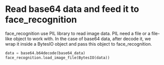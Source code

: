 # Read base64 data and feed it to face_recognition

face_recognition use PIL library to read image data. PIL need a file or a file-like object to work with. In the case of base64 data, after decode it, we wrap it inside a BytesIO object and pass this object to face_recognition.

```python
data = base64.b64decode(base64_data)
face_recognition.load_image_file(BytesIO(data))
```
